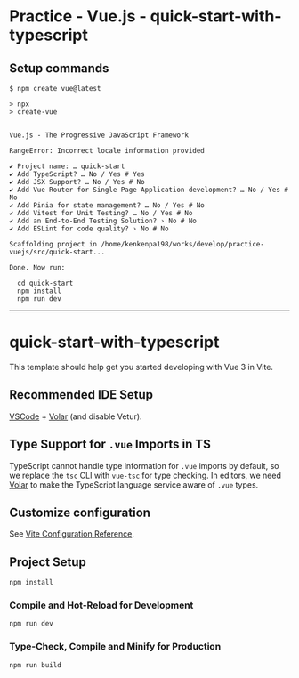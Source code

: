 # Practice - Vue.js - quick-start-with-typescript

## Setup commands

```shell
$ npm create vue@latest

> npx
> create-vue


Vue.js - The Progressive JavaScript Framework

RangeError: Incorrect locale information provided

✔ Project name: … quick-start
✔ Add TypeScript? … No / Yes # Yes
✔ Add JSX Support? … No / Yes # No
✔ Add Vue Router for Single Page Application development? … No / Yes # No
✔ Add Pinia for state management? … No / Yes # No
✔ Add Vitest for Unit Testing? … No / Yes # No
✔ Add an End-to-End Testing Solution? › No # No
✔ Add ESLint for code quality? › No # No

Scaffolding project in /home/kenkenpa198/works/develop/practice-vuejs/src/quick-start...

Done. Now run:

  cd quick-start
  npm install
  npm run dev
```

---

# quick-start-with-typescript

This template should help get you started developing with Vue 3 in Vite.

## Recommended IDE Setup

[VSCode](https://code.visualstudio.com/) + [Volar](https://marketplace.visualstudio.com/items?itemName=Vue.volar) (and disable Vetur).

## Type Support for `.vue` Imports in TS

TypeScript cannot handle type information for `.vue` imports by default, so we replace the `tsc` CLI with `vue-tsc` for type checking. In editors, we need [Volar](https://marketplace.visualstudio.com/items?itemName=Vue.volar) to make the TypeScript language service aware of `.vue` types.

## Customize configuration

See [Vite Configuration Reference](https://vite.dev/config/).

## Project Setup

```sh
npm install
```

### Compile and Hot-Reload for Development

```sh
npm run dev
```

### Type-Check, Compile and Minify for Production

```sh
npm run build
```

